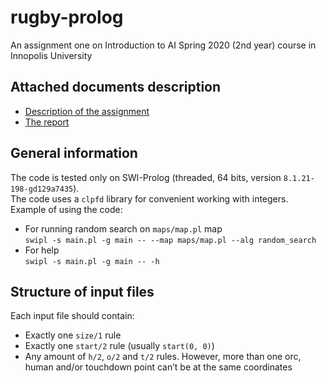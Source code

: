 # rugby-prolog
An assignment one on Introduction to AI Spring 2020 (2nd year) course in Innopolis University



## Attached documents description

* [Description of the assignment](task.pdf)
* [The report](report.pdf)



## General information

The code is tested only on SWI-Prolog (threaded, 64 bits, version `8.1.21-198-gd129a7435`).<br>
The code uses a `clpfd` library for convenient working with integers.<br>
Example of using the code:
* For running random search on `maps/map.pl` map <br>
`swipl -s main.pl -g main -- --map maps/map.pl --alg random_search`
* For help <br>
`swipl -s main.pl -g main -- -h`



## Structure of input files

Each input file should contain:
* Exactly one `size/1` rule
* Exactly one `start/2` rule (usually `start(0, 0)`)
* Any amount of `h/2`, `o/2` and `t/2` rules. However, more than one orc, human and/or touchdown point can’t be at the same coordinates